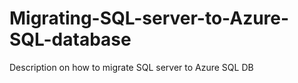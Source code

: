 # Migrating-SQL-server-to-Azure-SQL-database
Description on how to migrate SQL server to Azure SQL DB
